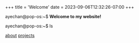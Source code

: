 +++
title = 'Welcome'
date = 2023-09-06T12:32:26-07:00
+++


ayechan@pop-os:~$ **Welcome to my website!**  


ayechan@pop-os:~$ ls


[about](./about-landing-page) [projects](./project-landing-page) 
